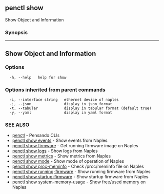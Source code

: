 ## penctl show

Show Object and Information

### Synopsis



-----------------------------
 Show Object and Information 
-----------------------------


### Options

```
  -h, --help   help for show
```

### Options inherited from parent commands

```
  -i, --interface string   ethernet device of naples
  -j, --json               display in json format
  -t, --tabular            display in tabular format (default true)
  -y, --yaml               display in yaml format
```

### SEE ALSO
* [penctl](penctl.md)	 - Pensando CLIs
* [penctl show events](penctl_show_events.md)	 - Show events from Naples
* [penctl show firmware](penctl_show_firmware.md)	 - Get running firmware image on Naples
* [penctl show logs](penctl_show_logs.md)	 - Show logs from Naples
* [penctl show metrics](penctl_show_metrics.md)	 - Show metrics from Naples
* [penctl show mode](penctl_show_mode.md)	 - Show mode of operation of Naples
* [penctl show proc-meminfo](penctl_show_proc-meminfo.md)	 - Check /proc/meminfo file on Naples
* [penctl show running-firmware](penctl_show_running-firmware.md)	 - Show running firmware from Naples
* [penctl show startup-firmware](penctl_show_startup-firmware.md)	 - Show startup firmware from Naples
* [penctl show system-memory-usage](penctl_show_system-memory-usage.md)	 - Show free/used memory on Naples

